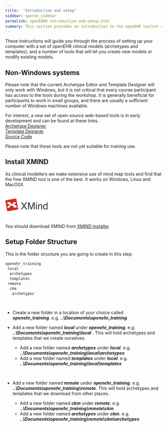 ```yaml
---
title:  "Introduction and setup"
sidebar: operon_sidebar
permalink: openEHR0-introduction-and-setup.html
summary: This section provides an introduction to the openEHR toolset and some initial setup instructions. The tools themselves are further explained in the subsequent pages in the openEHR Tools section.
---
```

These instructions will guide you through the process of setting up your computer with a set of openEHR clinical models (archetypes and templates), and a number of tools that will let you create new models or modify existing models.

## Non-Windows systems
Please note that the current Archetype Editor and Template Designer will only work with Windows, but it is not critical that every course participant has access to the tools during the workshop. It is generally beneficial for participants to work in small groups, and there are usually a sufficient number of Windows machines available.

For interest, a new set of open-source web-based tools is in early development and can be found at these links.<br />
[Archetype Designer](http://ehrscape.marand.si/designer/)<br />
[Template Designer](http://ehrscape.marand.si/designer/)<br />
[Source Code](https://github.com/openEHR/adl-designer)<br />

Please note that these tools are not yet suitable for training use.

## Install XMIND
As clinical modellers we make extensive use of mind map tools and find that the free XMIND tool is one of the best. It works on Windows, Linux and MacOSX.

<img src="\images\xmind_logo2.png">

You should download XMIND from [XMIND installer](http://xmind.net/downloads/).

## Setup Folder Structure
This is the folder structure you are going to create in this step:

```
openehr_training
 local
  archetypes
  templates
 remote
  ckm
   archetypes
```
&nbsp;

* Create a new folder in a location of your choice called ***openehr_training***.  e.g. ***..\Documents\openehr_training***

* Add a new folder named ***local*** under ***openehr_training***. e.g.  ***..\Documents\openehr_training\local*** .
	This will hold archetypes and templates that we create ourselves.

	* Add a new folder named ***archetypes*** under ***local***. e.g.  ***..\Documents\openehr_training\local\archetypes***
	* Add a new folder named ***templates*** under ***local***. e.g.  ***..\Documents\openehr_training\local\templates***

&nbsp;

* Add a new folder named ***remote*** under ***openehr_training***. e.g.  ***..\Documents\openehr_training\remote***. This will hold archetypes and templates that we download from other places.

	* Add a new folder named ***ckm*** under ***remote***. e.g.  ***..\Documents\openehr_training\remote\ckm***
	* Add a new folder named ***archetypes*** under ***ckm***. e.g. ***..\Documents\openehr_training\remote\ckm\archetypes***
